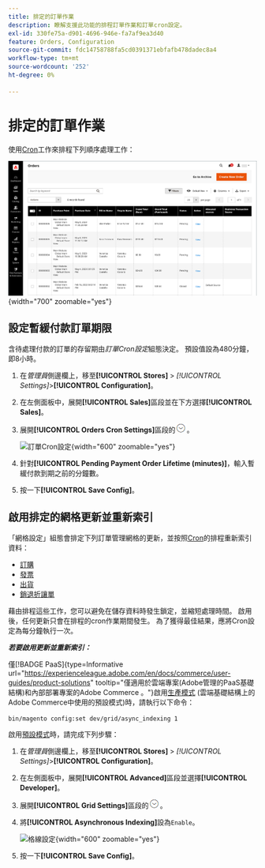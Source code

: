 ```yaml
---
title: 排定的訂單作業
description: 瞭解支援此功能的排程訂單作業和訂單cron設定。
exl-id: 330fe75a-d901-4696-946e-fa7af9ea3d40
feature: Orders, Configuration
source-git-commit: fdc14758788fa5cd0391371ebfafb478dadec8a4
workflow-type: tm+mt
source-wordcount: '252'
ht-degree: 0%

---
```


# 排定的訂單作業

使用[Cron](../systems/cron.md)工作來排程下列順序處理工作：

![訂單格線](./assets/orders-grid.png){width="700" zoomable="yes"}

## 設定暫緩付款訂單期限

含待處理付款的訂單的存留期由&#x200B;_訂單Cron設定_&#x200B;組態決定。 預設值設為480分鐘，即8小時。

1. 在&#x200B;_管理員_&#x200B;側邊欄上，移至&#x200B;**[!UICONTROL Stores]** > _[!UICONTROL Settings]_>**[!UICONTROL Configuration]**。

1. 在左側面板中，展開&#x200B;**[!UICONTROL Sales]**&#x200B;區段並在下方選擇&#x200B;**[!UICONTROL Sales]**。

1. 展開&#x200B;**[!UICONTROL Orders Cron Settings]**&#x200B;區段的![擴充選擇器](../assets/icon-display-expand.png)。

   ![訂單Cron設定](../configuration-reference/sales/assets/sales-orders-cron-settings.png){width="600" zoomable="yes"}

1. 針對&#x200B;**[!UICONTROL Pending Payment Order Lifetime (minutes)]**，輸入暫緩付款到期之前的分鐘數。

1. 按一下&#x200B;**[!UICONTROL Save Config]**。

## 啟用排定的網格更新並重新索引

「網格設定」組態會排定下列訂單管理網格的更新，並按照[Cron](../systems/cron.md)的排程重新索引資料：

- [訂購](orders.md#orders-workspace)
- [發票](invoices.md)
- [出貨](shipments.md)
- [銷退折讓單](credit-memos.md)

藉由排程這些工作，您可以避免在儲存資料時發生鎖定，並縮短處理時間。 啟用後，任何更新只會在排程的cron作業期間發生。 為了獲得最佳結果，應將Cron設定為每分鐘執行一次。

**_若要啟用更新並重新索引：_**

僅[!BADGE PaaS]{type=Informative url="https://experienceleague.adobe.com/en/docs/commerce/user-guides/product-solutions" tooltip="僅適用於雲端專案(Adobe管理的PaaS基礎結構)和內部部署專案的Adobe Commerce 。"}啟用[生產模式](https://experienceleague.adobe.com/docs/commerce-operations/configuration-guide/setup/application-modes.html#production-mode) (雲端基礎結構上的Adobe Commerce中使用的預設模式)時，請執行以下命令：

`bin/magento config:set dev/grid/async_indexing 1`

啟用[預設模式](https://experienceleague.adobe.com/docs/commerce-operations/configuration-guide/setup/application-modes.html#default-mode)時，請完成下列步驟：

1. 在&#x200B;_管理員_&#x200B;側邊欄上，移至&#x200B;**[!UICONTROL Stores]** > _[!UICONTROL Settings]_>**[!UICONTROL Configuration]**。

1. 在左側面板中，展開&#x200B;**[!UICONTROL Advanced]**&#x200B;區段並選擇&#x200B;**[!UICONTROL Developer]**。

1. 展開&#x200B;**[!UICONTROL Grid Settings]**&#x200B;區段的![擴充選擇器](../assets/icon-display-expand.png)。

1. 將&#x200B;**[!UICONTROL Asynchronous Indexing]**&#x200B;設為`Enable`。

   ![格線設定](../configuration-reference/advanced/assets/developer-grid-settings.png){width="600" zoomable="yes"}

1. 按一下&#x200B;**[!UICONTROL Save Config]**。
